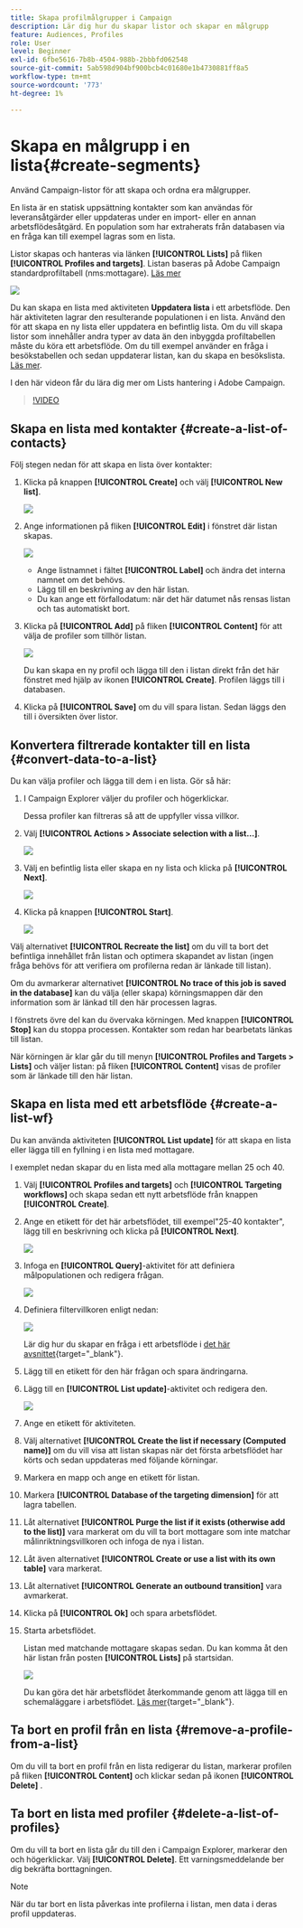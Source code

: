 ```yaml
---
title: Skapa profilmålgrupper i Campaign
description: Lär dig hur du skapar listor och skapar en målgrupp
feature: Audiences, Profiles
role: User
level: Beginner
exl-id: 6fbe5616-7b8b-4504-988b-2bbbfd062548
source-git-commit: 5ab598d904bf900bcb4c01680e1b4730881ff8a5
workflow-type: tm+mt
source-wordcount: '773'
ht-degree: 1%

---
```


# Skapa en målgrupp i en lista{#create-segments}

Använd Campaign-listor för att skapa och ordna era målgrupper.

En lista är en statisk uppsättning kontakter som kan användas för leveransåtgärder eller uppdateras under en import- eller en annan arbetsflödesåtgärd. En population som har extraherats från databasen via en fråga kan till exempel lagras som en lista.

Listor skapas och hanteras via länken **[!UICONTROL Lists]** på fliken **[!UICONTROL Profiles and targets]**. Listan baseras på Adobe Campaign standardprofiltabell (nms:mottagare). [Läs mer](../dev/datamodel.md#ootb-profiles.md)

![](assets/list-dashboard.png)

Du kan skapa en lista med aktiviteten **Uppdatera lista** i ett arbetsflöde. Den här aktiviteten lagrar den resulterande populationen i en lista. Använd den för att skapa en ny lista eller uppdatera en befintlig lista. Om du vill skapa listor som innehåller andra typer av data än den inbyggda profiltabellen måste du köra ett arbetsflöde. Om du till exempel använder en fråga i besökstabellen och sedan uppdaterar listan, kan du skapa en besökslista. [Läs mer](#create-a-list-wf).

I den här videon får du lära dig mer om Lists hantering i Adobe Campaign.

>[!VIDEO](https://video.tv.adobe.com/v/334909?quality=12)


## Skapa en lista med kontakter {#create-a-list-of-contacts}

Följ stegen nedan för att skapa en lista över kontakter:

1. Klicka på knappen **[!UICONTROL Create]** och välj **[!UICONTROL New list]**.

   ![](assets/new-list.png)

1. Ange informationen på fliken **[!UICONTROL Edit]** i fönstret där listan skapas.

   ![](assets/list-details.png)

   * Ange listnamnet i fältet **[!UICONTROL Label]** och ändra det interna namnet om det behövs.
   * Lägg till en beskrivning av den här listan.
   * Du kan ange ett förfallodatum: när det här datumet nås rensas listan och tas automatiskt bort.


1. Klicka på **[!UICONTROL Add]** på fliken **[!UICONTROL Content]** för att välja de profiler som tillhör listan.

   ![](assets/add-profiles-to-a-list.png)

   Du kan skapa en ny profil och lägga till den i listan direkt från det här fönstret med hjälp av ikonen **[!UICONTROL Create]**. Profilen läggs till i databasen.

1. Klicka på **[!UICONTROL Save]** om du vill spara listan. Sedan läggs den till i översikten över listor.


## Konvertera filtrerade kontakter till en lista {#convert-data-to-a-list}

Du kan välja profiler och lägga till dem i en lista. Gör så här:

1. I Campaign Explorer väljer du profiler och högerklickar.

   Dessa profiler kan filtreras så att de uppfyller vissa villkor.

1. Välj **[!UICONTROL Actions > Associate selection with a list...]**.

   ![](assets/add-selection-to-a-list.png)

1. Välj en befintlig lista eller skapa en ny lista och klicka på **[!UICONTROL Next]**.

   ![](assets/select-the-list.png)

1. Klicka på knappen **[!UICONTROL Start]**.

   ![](assets/record-a-list.png)

Välj alternativet **[!UICONTROL Recreate the list]** om du vill ta bort det befintliga innehållet från listan och optimera skapandet av listan (ingen fråga behövs för att verifiera om profilerna redan är länkade till listan).

Om du avmarkerar alternativet **[!UICONTROL No trace of this job is saved in the database]** kan du välja (eller skapa) körningsmappen där den information som är länkad till den här processen lagras.

I fönstrets övre del kan du övervaka körningen. Med knappen **[!UICONTROL Stop]** kan du stoppa processen. Kontakter som redan har bearbetats länkas till listan.

När körningen är klar går du till menyn **[!UICONTROL Profiles and Targets > Lists]** och väljer listan: på fliken **[!UICONTROL Content]** visas de profiler som är länkade till den här listan.


## Skapa en lista med ett arbetsflöde  {#create-a-list-wf}

Du kan använda aktiviteten **[!UICONTROL List update]** för att skapa en lista eller lägga till en fyllning i en lista med mottagare.

I exemplet nedan skapar du en lista med alla mottagare mellan 25 och 40.

1. Välj **[!UICONTROL Profiles and targets]** och **[!UICONTROL Targeting workflows]** och skapa sedan ett nytt arbetsflöde från knappen **[!UICONTROL Create]**.
1. Ange en etikett för det här arbetsflödet, till exempel&quot;25-40 kontakter&quot;, lägg till en beskrivning och klicka på **[!UICONTROL Next]**.

   ![](assets/targeting-wf-sample.png)

1. Infoga en **[!UICONTROL Query]**-aktivitet för att definiera målpopulationen och redigera frågan.

   ![](assets/targeting-wf-edit-query.png)

1. Definiera filtervillkoren enligt nedan:

   ![](assets/targeting-wf-age-filter.png)

   Lär dig hur du skapar en fråga i ett arbetsflöde i [det här avsnittet](https://experienceleague.adobe.com/docs/campaign/automation/workflows/wf-activities/targeting-activities/query.html){target="_blank"}.

1. Lägg till en etikett för den här frågan och spara ändringarna.
1. Lägg till en **[!UICONTROL List update]**-aktivitet och redigera den.

   ![](assets/list-update-activity.png)

1. Ange en etikett för aktiviteten.
1. Välj alternativet **[!UICONTROL Create the list if necessary (Computed name)]** om du vill visa att listan skapas när det första arbetsflödet har körts och sedan uppdateras med följande körningar.
1. Markera en mapp och ange en etikett för listan.
1. Markera **[!UICONTROL Database of the targeting dimension]** för att lagra tabellen.
1. Låt alternativet **[!UICONTROL Purge the list if it exists (otherwise add to the list)]** vara markerat om du vill ta bort mottagare som inte matchar målinriktningsvillkoren och infoga de nya i listan.
1. Låt även alternativet **[!UICONTROL Create or use a list with its own table]** vara markerat.
1. Låt alternativet **[!UICONTROL Generate an outbound transition]** vara avmarkerat.
1. Klicka på **[!UICONTROL Ok]** och spara arbetsflödet.
1. Starta arbetsflödet.

   Listan med matchande mottagare skapas sedan. Du kan komma åt den här listan från posten **[!UICONTROL Lists]** på startsidan.

   ![](assets/access-new-list.png)

   Du kan göra det här arbetsflödet återkommande genom att lägga till en schemaläggare i arbetsflödet. [Läs mer](https://experienceleague.adobe.com/docs/campaign/automation/workflows/wf-activities/flow-control-activities/scheduler.html){target="_blank"}.

## Ta bort en profil från en lista {#remove-a-profile-from-a-list}

Om du vill ta bort en profil från en lista redigerar du listan, markerar profilen på fliken **[!UICONTROL Content]** och klickar sedan på ikonen **[!UICONTROL Delete]** .

## Ta bort en lista med profiler {#delete-a-list-of-profiles}

Om du vill ta bort en lista går du till den i Campaign Explorer, markerar den och högerklickar. Välj **[!UICONTROL Delete]**. Ett varningsmeddelande ber dig bekräfta borttagningen.

>[!NOTE]
>
>När du tar bort en lista påverkas inte profilerna i listan, men data i deras profil uppdateras.
